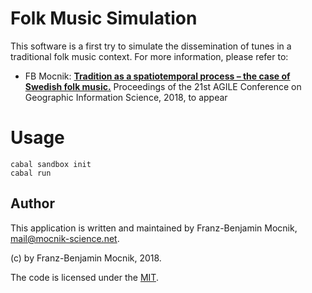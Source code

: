 # Folk Music Simulation

This software is a first try to simulate the dissemination of tunes in a traditional folk music context.  For more information, please refer to:

* FB Mocnik: [**Tradition as a spatiotemporal process – the case of Swedish folk music.**](#) Proceedings of the 21st AGILE Conference on Geographic Information Science, 2018, to appear

# Usage

```
cabal sandbox init
cabal run
```

## Author

This application is written and maintained by Franz-Benjamin Mocnik, <mail@mocnik-science.net>.

(c) by Franz-Benjamin Mocnik, 2018.

The code is licensed under the [MIT](https://github.com/mocnik-science/folk-music-simulation/blob/master/LICENSE.md).
